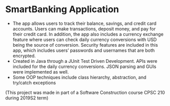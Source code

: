 # SmartBanking Application
- The app allows users to track their balance, savings, and credit card accounts. Users can make transactions, deposit money, and pay for their credit card. In addition, the app also includes a currency exchange feature where users can check daily currency conversions with USD being the source of conversion. Security features are included in this app, which includes users’ passwords and usernames that are both encrypted.
- Created in Java through a JUnit Test Driven Development. APIs were included for the daily currency conversions. JSON parsing and GUIs were implemented as well. 
- Some OOP techniques include class hierarchy, abstraction, and try/catch exceptions



(This project was made in part of a Software Construction course CPSC 210 during 2019S2 term)

